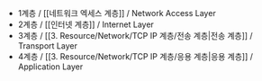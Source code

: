 - 1계층 / [[네트워크 엑세스 계층]] / Network Access Layer
- 2계층 / [[인터넷 계층]] / Internet Layer
- 3계층 / [[3. Resource/Network/TCP IP 계층/전송 계층|전송 계층]] / Transport Layer
- 4계층 / [[3. Resource/Network/TCP IP 계층/응용 계층|응용 계층]] / Application Layer